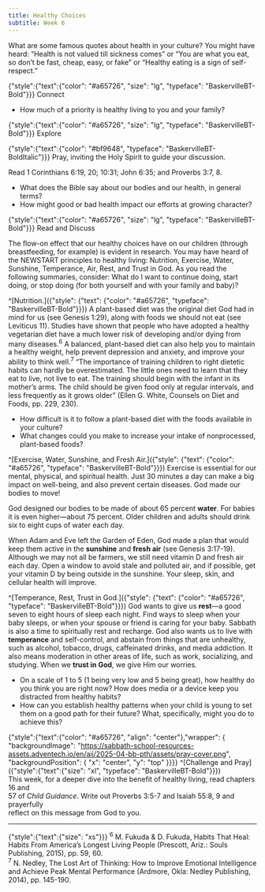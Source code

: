 ```yaml
---
title: Healthy Choices
subtitle: Week 6
---
```


What are some famous quotes about health in your culture? You might have heard: “Health is not valued till sickness comes” or “You are what you eat, so don’t be fast, cheap, easy, or fake” or “Healthy eating is a sign of self-respect.”

{"style":{"text":{"color": "#a65726", "size": "lg", "typeface": "BaskervilleBT-Bold"}}}
Connect

+ How much of a priority is healthy living to you and your family?

{"style":{"text":{"color": "#a65726", "size": "lg", "typeface": "BaskervilleBT-Bold"}}}
Explore

{"style":{"text":{"color": "#bf9648", "typeface": "BaskervilleBT-BoldItalic"}}}
Pray, inviting the Holy Spirit to guide your discussion.

Read 1 Corinthians 6:19, 20; 10:31; John 6:35; and Proverbs 3:7, 8.

+ What does the Bible say about our bodies and our health, in general terms?
+ How might good or bad health impact our efforts at growing character?

{"style":{"text":{"color": "#a65726", "size": "lg", "typeface": "BaskervilleBT-Bold"}}}
Read and Discuss

The flow-on effect that our healthy choices have on our children (through breastfeeding, for example) is evident in research. You may have heard of the NEWSTART principles to healthy living: Nutrition, Exercise, Water, Sunshine, Temperance, Air, Rest, and Trust in God. As you read the following summaries, consider: What do I want to continue doing, start doing, or stop doing (for both yourself and with your family and baby)?

^[Nutrition.]({"style": {"text": {"color": "#a65726", "typeface": "BaskervilleBT-Bold"}}}) A plant-based diet was the original diet God had in mind for us (see Genesis 1:29), along with foods we should not eat (see Leviticus 11). Studies have shown that people who have adopted a healthy vegetarian diet have a much lower risk of developing and/or dying from many diseases.<sup>6</sup> A balanced, plant-based diet can also help you to maintain a healthy weight, help prevent depression and anxiety, and improve your ability to think well.<sup>7</sup> “The importance of training children to right dietetic habits can hardly be overestimated. The little ones need to learn that they eat to live, not live to eat. The training should begin with the infant in its mother’s arms. The child should be given food only at regular intervals, and less frequently as it grows older” (Ellen G. White, Counsels on Diet and Foods, pp. 229, 230).

+ How difficult is it to follow a plant-based diet with the foods available in your culture?
+ What changes could you make to increase your intake of nonprocessed, plant-based foods?

^[Exercise, Water, Sunshine, and Fresh Air.]({"style": {"text": {"color": "#a65726", "typeface": "BaskervilleBT-Bold"}}}) Exercise is essential for our mental, physical, and spiritual health. Just 30 minutes a day can make a big impact on well-being, and also prevent certain diseases. God made our bodies 
to move!

God designed our bodies to be made of about 65 percent **water**. For babies it 
is even higher—about 75 percent. Older children and adults should drink six to eight cups of water each day.

When Adam and Eve left the Garden of Eden, God made a plan that would keep them active in the **sunshine** and **fresh air** (see Genesis 3:17-19). Although we may not all be farmers, we still need vitamin D and fresh air each day. Open a window to avoid stale and polluted air, and if possible, get your vitamin D by being outside in the sunshine. Your sleep, skin, and cellular health will improve.

^[Temperance, Rest, Trust in God.]({"style": {"text": {"color": "#a65726", "typeface": "BaskervilleBT-Bold"}}}) God wants to give us **rest**—a good seven to eight hours of sleep each night. Find ways to sleep when your baby sleeps, or when your spouse or friend is caring for your baby. Sabbath is also a time to spiritually rest and recharge. God also wants us to live with **temperance** and self-control, and abstain from things that are unhealthy, such as alcohol, tobacco, drugs, caffeinated drinks, and media addiction. It also means moderation in other areas of life, such as work, socializing, and studying. When we **trust in God**, we give Him our worries.

+ On a scale of 1 to 5 (1 being very low and 5 being great), how healthy do you think you are right now? How does media or a device keep you distracted from healthy habits?
+ How can you establish healthy patterns when your child is young to set them on a good path for their future? What, specifically, might you do to achieve this?

{"style":{"text":{"color": "#a65726", "align": "center"},"wrapper": { "backgroundImage": "https://sabbath-school-resources-assets.adventech.io/en/aij/2025-04-bb-pth/assets/pray-cover.png", "backgroundPosition": { "x": "center", "y": "top" }}}}
^[Challenge and Pray]({"style":{"text":{"size": "xl", "typeface": "BaskervilleBT-Bold"}}})\
This week, for a deeper dive into the benefit of healthy living, read chapters 16 and\
57 of _Child Guidance_. Write out Proverbs 3:5-7 and Isaiah 55:8, 9 and prayerfully\
reflect on this message from God to you.

---

{"style":{"text":{"size": "xs"}}}
<sup>6</sup> M. Fukuda & D. Fukuda, Habits That Heal: Habits From America’s Longest Living People (Prescott, Ariz.: Souls Publishing, 2015), pp. 59, 60.\
<sup>7</sup> N. Nedley, The Lost Art of Thinking: How to Improve Emotional Intelligence and Achieve Peak Mental Performance (Ardmore, Okla: Nedley Publishing, 2014), pp. 145-190.